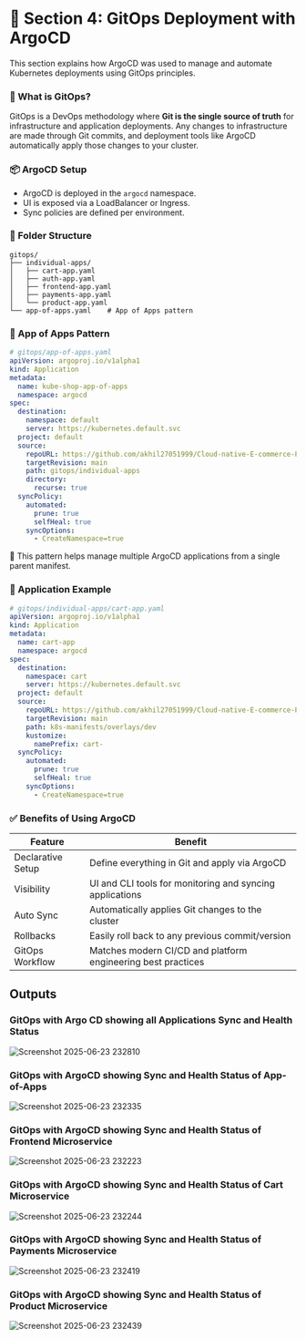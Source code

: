 # 🚀 Section 4: GitOps Deployment with ArgoCD

This section explains how ArgoCD was used to manage and automate Kubernetes deployments using GitOps principles.

### 🔁 What is GitOps?

GitOps is a DevOps methodology where **Git is the single source of truth** for infrastructure and application deployments. Any changes to infrastructure are made through Git commits, and deployment tools like ArgoCD automatically apply those changes to your cluster.

### 📦 ArgoCD Setup

* ArgoCD is deployed in the `argocd` namespace.
* UI is exposed via a LoadBalancer or Ingress.
* Sync policies are defined per environment.

### 📁 Folder Structure

```
gitops/
├── individual-apps/
│   ├── cart-app.yaml
│   ├── auth-app.yaml
│   ├── frontend-app.yaml
│   ├── payments-app.yaml
│   └── product-app.yaml
└── app-of-apps.yaml    # App of Apps pattern
```

### 🔄 App of Apps Pattern

```yaml
# gitops/app-of-apps.yaml
apiVersion: argoproj.io/v1alpha1
kind: Application
metadata:
  name: kube-shop-app-of-apps
  namespace: argocd
spec:
  destination:
    namespace: default
    server: https://kubernetes.default.svc
  project: default
  source:
    repoURL: https://github.com/akhil27051999/Cloud-native-E-commerce-Platform-named-kubeshop.git
    targetRevision: main
    path: gitops/individual-apps
    directory:
      recurse: true
  syncPolicy:
    automated:
      prune: true
      selfHeal: true
    syncOptions:
      - CreateNamespace=true
```

🎯 This pattern helps manage multiple ArgoCD applications from a single parent manifest.

### 🔗 Application Example

```yaml
# gitops/individual-apps/cart-app.yaml
apiVersion: argoproj.io/v1alpha1
kind: Application
metadata:
  name: cart-app
  namespace: argocd
spec:
  destination:
    namespace: cart
    server: https://kubernetes.default.svc
  project: default
  source:
    repoURL: https://github.com/akhil27051999/Cloud-native-E-commerce-Platform-named-kubeshop.git
    targetRevision: main
    path: k8s-manifests/overlays/dev
    kustomize:
      namePrefix: cart-
  syncPolicy:
    automated:
      prune: true
      selfHeal: true
    syncOptions:
      - CreateNamespace=true

```

### ✅ Benefits of Using ArgoCD

| Feature           | Benefit                                                      |
| ----------------- | ------------------------------------------------------------ |
| Declarative Setup | Define everything in Git and apply via ArgoCD                |
| Visibility        | UI and CLI tools for monitoring and syncing applications     |
| Auto Sync         | Automatically applies Git changes to the cluster             |
| Rollbacks         | Easily roll back to any previous commit/version              |
| GitOps Workflow   | Matches modern CI/CD and platform engineering best practices |

## Outputs

### GitOps with Argo CD showing all Applications Sync and Health Status
![Screenshot 2025-06-23 232810](https://github.com/user-attachments/assets/af9e4917-95ea-411c-843e-7068462b9e38)

### GitOps with ArgoCD showing Sync and Health Status of App-of-Apps
![Screenshot 2025-06-23 232335](https://github.com/user-attachments/assets/25ade2e2-5259-4282-9b43-e93a50b562bd)

### GitOps with ArgoCD showing Sync and Health Status of Frontend Microservice
![Screenshot 2025-06-23 232223](https://github.com/user-attachments/assets/da27193f-a1a7-421b-9f5d-6a1f093867ca)

### GitOps with ArgoCD showing Sync and Health Status of Cart Microservice
![Screenshot 2025-06-23 232244](https://github.com/user-attachments/assets/33ba1354-52ca-47a1-8b9c-deb6eae7b9b8)

### GitOps with ArgoCD showing Sync and Health Status of Payments Microservice
![Screenshot 2025-06-23 232419](https://github.com/user-attachments/assets/87e00437-0616-4af0-8fe2-17bbacab08b6)

### GitOps with ArgoCD showing Sync and Health Status of Product Microservice
![Screenshot 2025-06-23 232439](https://github.com/user-attachments/assets/8d044f08-c909-4fe3-94bb-26d4393cd7b7)


